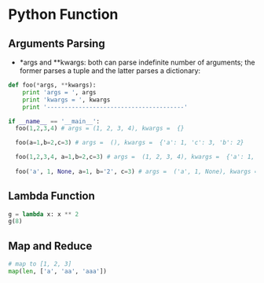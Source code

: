 # Python Function

## Arguments Parsing
- \*args and \*\*kwargs: both can parse indefinite number of arguments; the former parses a tuple and the latter parses a dictionary:
```python
def foo(*args, **kwargs):
    print 'args = ', args
    print 'kwargs = ', kwargs
    print '---------------------------------------'

if __name__ == '__main__':
  foo(1,2,3,4) # args = (1, 2, 3, 4), kwargs =  {} 

  foo(a=1,b=2,c=3) # args =  (), kwargs =  {'a': 1, 'c': 3, 'b': 2} 

  foo(1,2,3,4, a=1,b=2,c=3) # args =  (1, 2, 3, 4), kwargs =  {'a': 1, 'c': 3, 'b': 2} 
    
  foo('a', 1, None, a=1, b='2', c=3) # args =  ('a', 1, None), kwargs =  {'a': 1, 'c': 3, 'b': '2'} 
```

## Lambda Function
```python
g = lambda x: x ** 2
g(8)
```

## Map and Reduce
```python
# map to [1, 2, 3]
map(len, ['a', 'aa', 'aaa'])
```
